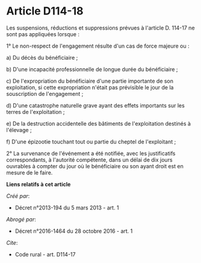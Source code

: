 # Article D114-18

Les suspensions, réductions et suppressions prévues à l'article D. 114-17 ne sont pas appliquées lorsque : 

1° Le non-respect de l'engagement résulte d'un cas de force majeure ou : 

a) Du décès du bénéficiaire ; 

b) D'une incapacité professionnelle de longue durée du bénéficiaire ; 

c) De l'expropriation du bénéficiaire d'une partie importante de son exploitation, si cette expropriation n'était pas
prévisible le jour de la souscription de l'engagement ; 

d) D'une catastrophe naturelle grave ayant des effets importants sur les terres de l'exploitation ; 

e) De la destruction accidentelle des bâtiments de l'exploitation destinés à l'élevage ; 

f) D'une épizootie touchant tout ou partie du cheptel de l'exploitant ; 

2° La survenance de l'événement a été notifiée, avec les justificatifs correspondants, à l'autorité compétente, dans un délai
de dix jours ouvrables à compter du jour où le bénéficiaire ou son ayant droit est en mesure de le faire.

**Liens relatifs à cet article**

_Créé par_:

  - Décret n°2013-194 du 5 mars 2013 - art. 1

_Abrogé par_:

  - Décret n°2016-1464 du 28 octobre 2016 - art. 1

_Cite_:

  - Code rural - art. D114-17
